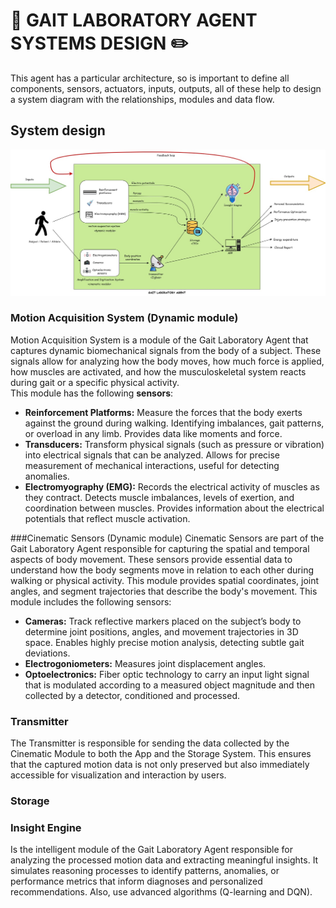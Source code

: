 # 🤖 GAIT LABORATORY AGENT SYSTEMS DESIGN ✏️
This agent has a particular architecture, so is important to define all components, sensors, actuators, inputs, outputs, all of these help to design a system diagram with the relationships, modules and data flow. <br>
## System design
![system_diagram](GLA_system_diagram.jpg)
<br>
### Motion Acquisition System (Dynamic module)
Motion Acquisition System is a module of the Gait Laboratory Agent that captures dynamic biomechanical signals from the body of a subject. These signals allow for analyzing how the body moves, how much force is applied, how muscles are activated, and how the musculoskeletal system reacts during gait or a specific physical activity.  <br>
This module has the following **sensors**:
- **Reinforcement Platforms:** Measure the forces that the body exerts against the ground during walking. Identifying imbalances, gait patterns, or overload in any limb. Provides data like moments and force.
- **Transducers:** Transform physical signals (such as pressure or vibration) into electrical signals that can be analyzed. Allows for precise measurement of mechanical interactions, useful for detecting anomalies.
- **Electromyography (EMG):** Records the electrical activity of muscles as they contract. Detects muscle imbalances, levels of exertion, and coordination between muscles. Provides information about the electrical potentials that reflect muscle activation.

###Cinematic Sensors (Dynamic module)
Cinematic Sensors are part of the Gait Laboratory Agent responsible for capturing the spatial and temporal aspects of body movement. These sensors provide essential data to understand how the body segments move in relation to each other during walking or physical activity. This module provides  spatial coordinates, joint angles, and segment trajectories that describe the body's movement.
This module includes the following sensors:
- **Cameras:** Track reflective markers placed on the subject’s body to determine joint positions, angles, and movement trajectories in 3D space. Enables highly precise motion analysis, detecting subtle gait deviations.
- **Electrogoniometers:** Measures joint displacement angles.
- **Optoelectronics:** Fiber optic technology to carry an input light signal that is modulated according to a measured object magnitude and then collected by a detector, conditioned and processed.

### Transmitter 
The Transmitter is responsible for sending the data collected by the Cinematic Module to both the App and the Storage System. This ensures that the captured motion data is not only preserved but also immediately accessible for visualization and interaction by users.

### Storage 


### Insight Engine
Is the intelligent module of the Gait Laboratory Agent responsible for analyzing the processed motion data and extracting meaningful insights. It simulates reasoning processes to identify patterns, anomalies, or performance metrics that inform diagnoses and personalized recommendations. Also, use advanced algorithms (Q-learning and DQN).
